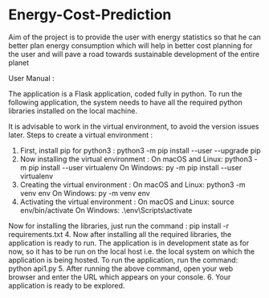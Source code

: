 # Energy-Cost-Prediction
Aim of the project is to provide the user with energy statistics so that he can better plan energy consumption which will help in better cost planning for the user and will pave a road towards sustainable development of the entire planet

User Manual :

The application is a Flask application, coded fully in python. To run the following application, the system needs to have all the required python libraries installed on the local machine.
 
It is advisable to work in the virtual environment, to avoid the version issues later.
Steps to create a virtual environment :
1. First, install pip for python3 :
		python3 -m pip install --user --upgrade pip
2. Now installing the virtual environment :
On macOS and Linux:
python3 -m pip install --user virtualenv
On Windows:
py -m pip install --user virtualenv
3. Creating the virtual environment :
	On macOS and Linux:
python3 -m venv env
On Windows:
py -m venv env
4. Activating the virtual environment :
	On macOS and Linux:
source env/bin/activate
On Windows:
.\env\Scripts\activate
 
Now for installing the libraries, just run the command :
pip install -r requirements.txt
4.	 Now after installing all the required libraries, the application is ready to run. The application is in development state as for now, so it has to be run on the local host i.e. the local system on which the application is being hosted. 
To run the application, run the command:
python  api1.py 
5.	After running the above command, open your web browser and enter the URL which appears on your console. 
6.	Your application is ready to be explored.
